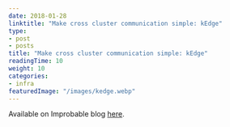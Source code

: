 ```yaml
---
date: 2018-01-28
linktitle: "Make cross cluster communication simple: kEdge"
type:
- post 
- posts
title: "Make cross cluster communication simple: kEdge"
readingTime: 10
weight: 10
categories:
- infra
featuredImage: "/images/kedge.webp"
---
```


Available on Improbable blog [here](https://improbable.io/blog/introducing-kedge-a-fresh-approach-to-cross-cluster-communication).